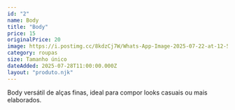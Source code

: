 ```yaml
---
id: "2"
name: Body
title: "Body"
price: 15
originalPrice: 20
image: https://i.postimg.cc/8kdzCj7W/Whats-App-Image-2025-07-22-at-12-58-33.jpg
category: roupas
size: Tamanho único
dateAdded: 2025-07-28T11:00:00.000Z
layout: "produto.njk"
---
```


Body versátil de alças finas, ideal para compor looks casuais ou mais elaborados.